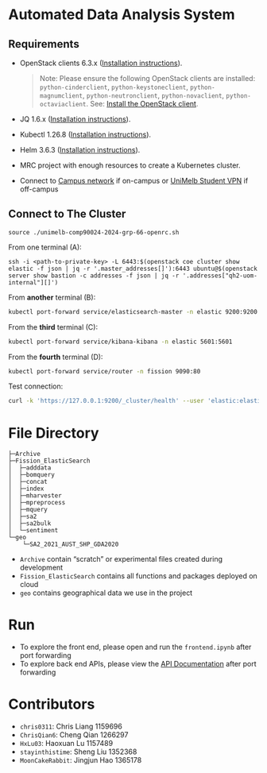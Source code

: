 # **Automated Data Analysis System**

## Requirements

- OpenStack clients 6.3.x ([Installation instructions](https://docs.openstack.org/newton/user-guide/common/cli-install-openstack-command-line-clients.html)).

  > Note: Please ensure the following OpenStack clients are installed: `python-cinderclient`, `python-keystoneclient`, `python-magnumclient`, `python-neutronclient`, `python-novaclient`, `python-octaviaclient`. See: [Install the OpenStack client](https://docs.openstack.org/newton/user-guide/common/cli-install-openstack-command-line-clients.html).

- JQ 1.6.x ([Installation instructions](https://jqlang.github.io/jq/download/)).

- Kubectl 1.26.8 ([Installation instructions](https://kubernetes.io/docs/tasks/tools/)).

- Helm 3.6.3 ([Installation instructions](https://helm.sh/docs/intro/install/)).

- MRC project with enough resources to create a Kubernetes cluster.

- Connect to [Campus network](https://studentit.unimelb.edu.au/wifi-vpn#uniwireless) if on-campus or [UniMelb Student VPN](https://studentit.unimelb.edu.au/wifi-vpn#vpn) if off-campus

## Connect to The Cluster

```
source ./unimelb-comp90024-2024-grp-66-openrc.sh
```

From one terminal (A):

```shell
ssh -i <path-to-private-key> -L 6443:$(openstack coe cluster show elastic -f json | jq -r '.master_addresses[]'):6443 ubuntu@$(openstack server show bastion -c addresses -f json | jq -r '.addresses["qh2-uom-internal"][]')
```

From **another** terminal (B):

```sh
kubectl port-forward service/elasticsearch-master -n elastic 9200:9200 
```

From the **third** terminal (C):

```sh
kubectl port-forward service/kibana-kibana -n elastic 5601:5601
```

From the **fourth** terminal (D):

```sh
kubectl port-forward service/router -n fission 9090:80
```

Test connection:

```sh
curl -k 'https://127.0.0.1:9200/_cluster/health' --user 'elastic:elastic' | jq '.' 
```

# File Directory

```
├─Archive
├─Fission_ElasticSearch
│  ├─adddata
│  ├─bomquery
│  ├─concat
│  ├─index
│  ├─mharvester
│  ├─mpreprocess
│  ├─mquery
│  ├─sa2
│  ├─sa2bulk
│  └─sentiment
└─geo
    └─SA2_2021_AUST_SHP_GDA2020
```

- `Archive` contain “scratch” or experimental files created during development
- `Fission_ElasticSearch` contains all functions and packages deployed on cloud
- `geo` contains geographical data we use in the project

# Run

- To explore the front end, please open and run the `frontend.ipynb` after port forwarding
- To explore back end APIs, please view the [API Documentation](https://github.com/chris0311/COMP90024-Project2/blob/main/API%20Document.md) after port forwarding

# Contributors

- `chris0311`: Chris Liang 1159696
- `ChrisQian6`: Cheng Qian 1266297
- `HxLu03`: Haoxuan Lu 1157489
- `stayinthistime`: Sheng Liu 1352368
- `MoonCakeRabbit`: Jingjun Hao 1365178

